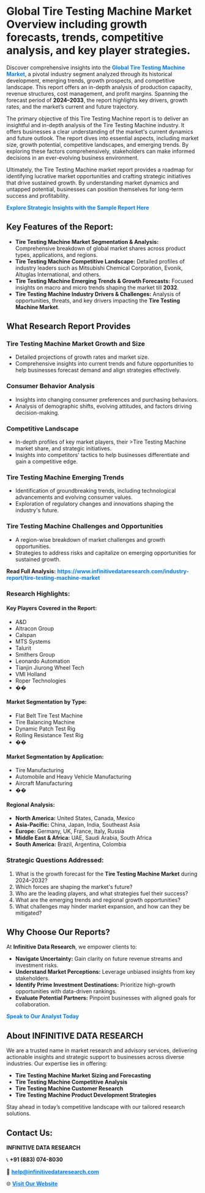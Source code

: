 <h1>Global Tire Testing Machine Market Overview including growth forecasts, trends, competitive analysis, and key player strategies.</h1>
<p>
Discover comprehensive insights into the 
<a href="https://www.infinitivedataresearch.com/industry-report/tire-testing-machine-market" rel="dofollow" style="color: #007BFF; text-decoration: none;"><strong>Global Tire Testing Machine Market</strong></a>, a pivotal industry segment analyzed through its historical development, emerging trends, growth prospects, and competitive landscape. This report offers an in-depth analysis of production capacity, revenue structures, cost management, and profit margins. Spanning the forecast period of <strong>2024–2033</strong>, the report highlights key drivers, growth rates, and the market’s current and future trajectory.
</p>
<p>
The primary objective of this Tire Testing Machine report is to deliver an insightful and in-depth analysis of the Tire Testing Machine industry. It offers businesses a clear understanding of the market's current dynamics and future outlook. The report dives into essential aspects, including market size, growth potential, competitive landscapes, and emerging trends. By exploring these factors comprehensively, stakeholders can make informed decisions in an ever-evolving business environment.
</p>
<p>
Ultimately, the Tire Testing Machine market report provides a roadmap for identifying lucrative market opportunities and crafting strategic initiatives that drive sustained growth. By understanding market dynamics and untapped potential, businesses can position themselves for long-term success and profitability.
</p>
<p>
<a href="https://www.infinitivedataresearch.com/request-sample/reportId=107862" style="color: #007BFF; text-decoration: none;"><strong>Explore Strategic Insights with the Sample Report Here</strong></a>
</p>

<h2>Key Features of the Report:</h2>
<ul>
<li><strong>Tire Testing Machine Market Segmentation & Analysis:</strong> Comprehensive breakdown of global market shares across product types, applications, and regions.</li>
<li><strong>Tire Testing Machine Competitive Landscape:</strong> Detailed profiles of industry leaders such as Mitsubishi Chemical Corporation, Evonik, Altuglas International, and others.</li>
<li><strong>Tire Testing Machine Emerging Trends & Growth Forecasts:</strong> Focused insights on macro and micro trends shaping the market till <strong>2032</strong>.</li>
<li><strong>Tire Testing Machine Industry Drivers & Challenges:</strong> Analysis of opportunities, threats, and key drivers impacting the <strong>Tire Testing Machine Market</strong>.</li>
</ul>

<h2>What Research Report Provides</h2>
<h3>Tire Testing Machine Market Growth and Size</h3>
<ul>
<li>Detailed projections of growth rates and market size.</li>
<li>Comprehensive insights into current trends and future opportunities to help businesses forecast demand and align strategies effectively.</li>
</ul>

<h3>Consumer Behavior Analysis</h3>
<ul>
<li>Insights into changing consumer preferences and purchasing behaviors.</li>
<li>Analysis of demographic shifts, evolving attitudes, and factors driving decision-making.</li>
</ul>

<h3>Competitive Landscape</h3>
<ul>
<li>In-depth profiles of key market players, their >Tire Testing Machine market share, and strategic initiatives.</li>
<li>Insights into competitors' tactics to help businesses differentiate and gain a competitive edge.</li>
</ul>

<h3>Tire Testing Machine Emerging Trends</h3>
<ul>
<li>Identification of groundbreaking trends, including technological advancements and evolving consumer values.</li>
<li>Exploration of regulatory changes and innovations shaping the industry's future.</li>
</ul>

<h3>Tire Testing Machine Challenges and Opportunities</h3>
<ul>
<li>A region-wise breakdown of market challenges and growth opportunities.</li>
<li>Strategies to address risks and capitalize on emerging opportunities for sustained growth.</li>
</ul>
<p><strong>Read Full Analysis:</strong> <a href="https://www.infinitivedataresearch.com/industry-report/tire-testing-machine-market" rel="dofollow" style="color: #007BFF; text-decoration: none;"><strong>https://www.infinitivedataresearch.com/industry-report/tire-testing-machine-market</strong></a></p>
<h3>Research Highlights:</h3>
<h4>Key Players Covered in the Report:</h4>
<ul><li>A&amp;D</li><li>Altracon Group</li><li>Calspan</li><li>MTS Systems</li><li>Talurit</li><li>Smithers Group</li><li>Leonardo Automation</li><li>Tianjin Jiurong Wheel Tech</li><li>VMI Holland</li><li>Roper Technologies</li><li>��</li></ul>
<h4>Market Segmentation by Type:</h4>
<ul><li>Flat Belt Tire Test Machine</li><li>Tire Balancing Machine</li><li>Dynamic Patch Test Rig</li><li>Rolling Resistance Test Rig</li><li>��</li></ul>
<h4>Market Segmentation by Application:</h4>
<ul><li>Tire Manufacturing</li><li>Automobile and Heavy Vehicle Manufacturing</li><li>Aircraft Manufacturing</li><li>��</li></ul>

<h4>Regional Analysis:</h4>
<ul>
<li><strong>North America:</strong> United States, Canada, Mexico</li>
<li><strong>Asia-Pacific:</strong> China, Japan, India, Southeast Asia</li>
<li><strong>Europe:</strong> Germany, UK, France, Italy, Russia</li>
<li><strong>Middle East & Africa:</strong> UAE, Saudi Arabia, South Africa</li>
<li><strong>South America:</strong> Brazil, Argentina, Colombia</li>
</ul>

<h3>Strategic Questions Addressed:</h3>
<ol>
<li>What is the growth forecast for the <strong>Tire Testing Machine Market</strong> during 2024–2032?</li>
<li>Which forces are shaping the market's future?</li>
<li>Who are the leading players, and what strategies fuel their success?</li>
<li>What are the emerging trends and regional growth opportunities?</li>
<li>What challenges may hinder market expansion, and how can they be mitigated?</li>
</ol>

<h2>Why Choose Our Reports?</h2>
<p>At <strong>Infinitive Data Research</strong>, we empower clients to:</p>
<ul>
<li><strong>Navigate Uncertainty:</strong> Gain clarity on future revenue streams and investment risks.</li>
<li><strong>Understand Market Perceptions:</strong> Leverage unbiased insights from key stakeholders.</li>
<li><strong>Identify Prime Investment Destinations:</strong> Prioritize high-growth opportunities with data-driven rankings.</li>
<li><strong>Evaluate Potential Partners:</strong> Pinpoint businesses with aligned goals for collaboration.</li>
</ul>
<p><a href="https://www.infinitivedataresearch.com/industry-report/tire-testing-machine-market" rel="dofollow" style="color: #007BFF; text-decoration: none;"><strong>Speak to Our Analyst Today</strong></a></p>

<h2>About INFINITIVE DATA RESEARCH</h2>
<p>We are a trusted name in market research and advisory services, delivering actionable insights and strategic support to businesses across diverse industries. Our expertise lies in offering:</p>
<ul>
<li><strong>Tire Testing Machine Market Sizing and Forecasting</strong></li>
<li><strong>Tire Testing Machine Competitive Analysis</strong></li>
<li><strong>Tire Testing Machine Customer Research</strong></li>
<li><strong>Tire Testing Machine Product Development Strategies</strong></li>
</ul>
<p>Stay ahead in today’s competitive landscape with our tailored research solutions.</p>

<h2>Contact Us:</h2>
<p><strong>INFINITIVE DATA RESEARCH</strong></p>
<p>📞 <strong>+91 (883) 074-8030</strong></p>
<p>📧 <strong><a href="mailto:help@infinitivedataresearch.com" style="color: #007BFF;">help@infinitivedataresearch.com</a></strong></p>
<p>🌐 <strong><a href="https://www.infinitivedataresearch.com" rel="dofollow" style="color: #007BFF;">Visit Our Website</a></strong></p>
